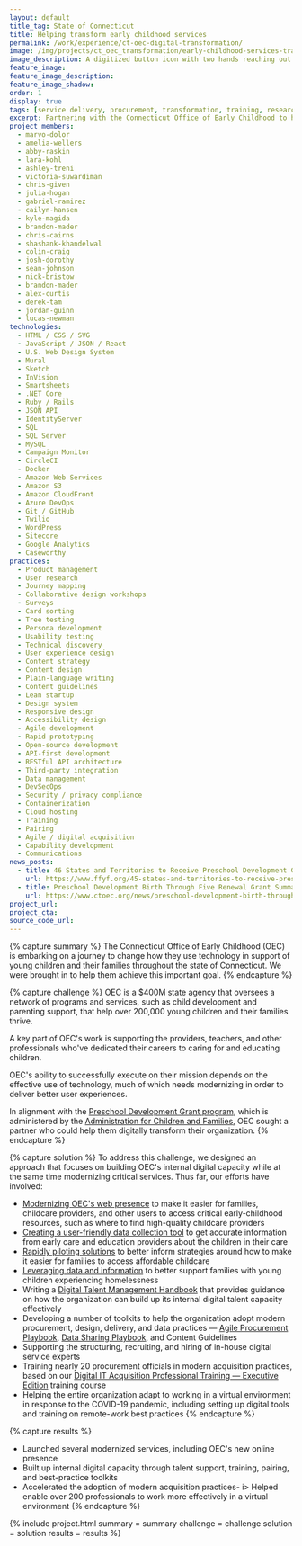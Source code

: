 ```yaml
---
layout: default
title_tag: State of Connecticut
title: Helping transform early childhood services
permalink: /work/experience/ct-oec-digital-transformation/
image: /img/projects/ct_oec_transformation/early-childhood-services-transformation.svg
image_description: A digitized button icon with two hands reaching out to each other and another hand pressing the button icon.
feature_image:
feature_image_description:
feature_image_shadow:
order: 1
display: true
tags: [service delivery, procurement, transformation, training, research & design, product management, software delivery, legacy modernization, devops, cloud & platforms, data & analytics, apis, open government, security & privacy, coaching & training, early childhood, social safety net, healthcare, economic development, education, marvo dolor, amelia wellers, abby raskin, lara kohl, ashley treni, victoria suwardiman, chris given, julia hogan, gabriel ramirez, cailyn hansen, kyle magida, brandon mader, chris cairns, shashank khandelwal, colin craig, josh dorothy, sean johnson, nick bristow, brandon mader, derek tam, alex curtis, lucas newman]
excerpt: Partnering with the Connecticut Office of Early Childhood to help change how they deliver services to families with young children and the professionals who support them.
project_members:
  - marvo-dolor
  - amelia-wellers
  - abby-raskin
  - lara-kohl
  - ashley-treni
  - victoria-suwardiman
  - chris-given
  - julia-hogan
  - gabriel-ramirez
  - cailyn-hansen
  - kyle-magida
  - brandon-mader
  - chris-cairns
  - shashank-khandelwal
  - colin-craig
  - josh-dorothy
  - sean-johnson
  - nick-bristow
  - brandon-mader
  - alex-curtis
  - derek-tam
  - jordan-guinn
  - lucas-newman
technologies:
  - HTML / CSS / SVG
  - JavaScript / JSON / React
  - U.S. Web Design System
  - Mural
  - Sketch
  - InVision
  - Smartsheets
  - .NET Core
  - Ruby / Rails
  - JSON API
  - IdentityServer
  - SQL
  - SQL Server
  - MySQL
  - Campaign Monitor
  - CircleCI
  - Docker
  - Amazon Web Services
  - Amazon S3
  - Amazon CloudFront
  - Azure DevOps
  - Git / GitHub
  - Twilio
  - WordPress
  - Sitecore
  - Google Analytics
  - Caseworthy
practices:
  - Product management
  - User research
  - Journey mapping
  - Collaborative design workshops
  - Surveys
  - Card sorting
  - Tree testing
  - Persona development
  - Usability testing
  - Technical discovery
  - User experience design
  - Content strategy
  - Content design
  - Plain-language writing
  - Content guidelines
  - Lean startup
  - Design system
  - Responsive design
  - Accessibility design
  - Agile development
  - Rapid prototyping
  - Open-source development
  - API-first development
  - RESTful API architecture
  - Third-party integration
  - Data management
  - DevSecOps
  - Security / privacy compliance
  - Containerization
  - Cloud hosting
  - Training
  - Pairing
  - Agile / digital acquisition
  - Capability development
  - Communications
news_posts:
  - title: 46 States and Territories to Receive Preschool Development Grants
    url: https://www.ffyf.org/45-states-and-territories-to-receive-preschool-development-grants/
  - title: Preschool Development Birth Through Five Renewal Grant Summary
    url: https://www.ctoec.org/news/preschool-development-birth-through-five-renewal-grant-summary/
project_url:
project_cta:
source_code_url:
---
```


{% capture summary %}
The Connecticut Office of Early Childhood (OEC) is embarking on a journey
to change how they use technology in support of young children and their
families throughout the state of Connecticut. We were brought in
to help them achieve this important goal.
{% endcapture %}

{% capture challenge %}
OEC is a $400M state agency that oversees a network of programs and services,
such as child development and parenting support, that help over 200,000 young
children and their families thrive.

A key part of OEC's work is supporting the providers, teachers, and other professionals
who've dedicated their careers to caring for and educating children.

OEC's ability to successfully execute on their mission depends on the effective
use of technology, much of which needs modernizing in order to deliver better
user experiences.

In alignment with the [Preschool Development Grant program](https://www.acf.hhs.gov/ecd/early-learning/preschool-development-grants), which is
administered by the [Administration for Children and Families](https://www.acf.hhs.gov/),
OEC sought a partner who could help them digitally transform their organization.
{% endcapture %}

{% capture solution %}
To address this challenge, we designed an approach that focuses on building
OEC's internal digital capacity while at the same time modernizing critical
services. Thus far, our efforts have involved:

- [Modernizing OEC's web presence](/work/experience/ct-oec-website-redesign/)
  to make it easier for families, childcare providers, and other users to access
  critical early-childhood resources, such as where to find high-quality childcare
  providers
- [Creating a user-friendly data collection tool](/work/experience/ct-ece-reporter/)
  to get accurate information from early care and education providers about the
  children in their care
- [Rapidly piloting solutions](/work/experience/ct-oec-care4kids-auto-notifier/)
  to better inform strategies around how to make it easier for families
  to access affordable childcare
- [Leveraging data and information](/work/experience/ct-families-experiencing-homelessness/)
  to better support families with young children experiencing homelessness
- Writing a [Digital Talent Management Handbook](/work/toolkits/digital-talent-management/)
  that provides guidance on how the organization can build up its internal
  digital talent capacity effectively
- Developing a number of toolkits to help the organization adopt modern procurement,
  design, delivery, and data practices —
  [Agile Procurement Playbook](/work/toolkits/agile-procurement-playbook/),
  [Data Sharing Playbook](/work/toolkits/data-sharing-playbook/), and
  Content Guidelines
- Supporting the structuring, recruiting, and hiring of in-house digital service experts
- Training nearly 20 procurement officials in modern acquisition practices, based on our
  [Digital IT Acquisition Professional Training — Executive Edition](/work/services/training/ditap-executive/) training course
- Helping the entire organization adapt to working in a virtual environment
  in response to the COVID-19 pandemic, including setting up digital tools
  and training on remote-work best practices
{% endcapture %}

{% capture results %}
- Launched several modernized services, including OEC's new online presence
- Built up internal digital capacity through talent support, training,
  pairing, and best-practice toolkits
- Accelerated the adoption of modern acquisition practices- i>
  Helped enable over 200 professionals to work more effectively in a virtual environment
{% endcapture %}

{% include project.html
  summary = summary
  challenge = challenge
  solution = solution
  results = results
%}
